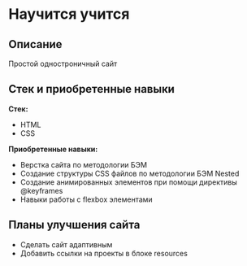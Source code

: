# Научится учится

## Описание

Простой одностроничный сайт

## Стек и приобретенные навыки

__Стек:__
- HTML
- CSS

__Приобретенные навыки:__
- Верстка сайта по методологии БЭМ
- Создание структуры CSS файлов по методологии БЭМ Nested
- Создание анимированных элементов при помощи директивы @keyframes
- Навыки работы с flexbox элементами

## Планы улучшения сайта

- Сделать сайт адаптивным
- Добавить ссылки на проекты в блоке resources
